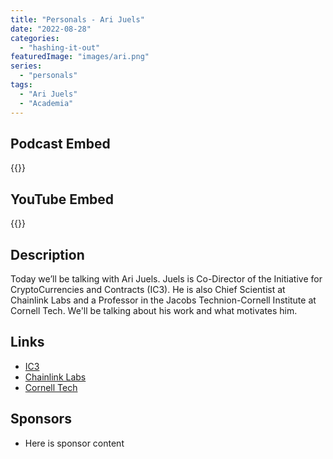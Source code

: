 ```yaml
---
title: "Personals - Ari Juels"
date: "2022-08-28"
categories: 
  - "hashing-it-out"
featuredImage: "images/ari.png"
series:
  - "personals"
tags:
  - "Ari Juels"
  - "Academia"
---
```


## Podcast Embed
{{<podcast-embed url="https://embed.sounder.fm/play/467718">}}

## YouTube Embed
{{<youtube url="https://www.youtube.com/watch?v=_f0uLkJ1qHc">}}

## Description
Today we’ll be talking with Ari Juels. Juels is Co-Director of the Initiative for CryptoCurrencies and Contracts (IC3). He is also Chief Scientist at Chainlink Labs and a Professor in the Jacobs Technion-Cornell Institute at Cornell Tech. We'll be talking about his work and what motivates him.

## Links 
- [IC3](https://www.initc3.org)
- [Chainlink Labs](https://chainlinklabs.com)
- [Cornell Tech](https://tech.cornell.edu)

## Sponsors
- Here is sponsor content